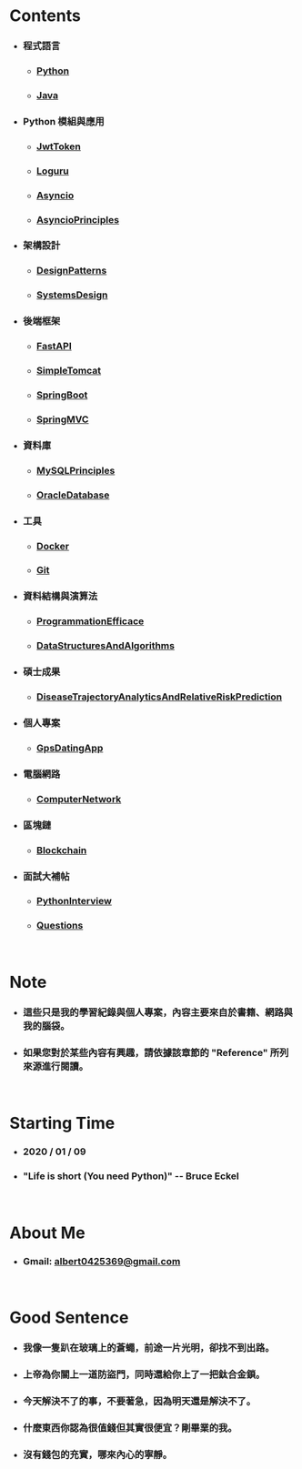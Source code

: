 Contents
=====
* ### 程式語言
    * ### [Python](https://gitlab.com/ChiangWei/main/-/tree/master/Python)
    * ### [Java](https://gitlab.com/ChiangWei/main/-/tree/master/Java)
* ### Python 模組與應用
    * ### [JwtToken](https://gitlab.com/ChiangWei/main/-/tree/master/JwtToken)
    * ### [Loguru](https://gitlab.com/ChiangWei/main/-/tree/master/Loguru)
    * ### [Asyncio](https://gitlab.com/ChiangWei/main/-/tree/master/Asyncio)
    * ### [AsyncioPrinciples](https://gitlab.com/ChiangWei/main/-/tree/master/AsyncioPrinciples)
* ### 架構設計
    * ### [DesignPatterns](https://gitlab.com/ChiangWei/main/-/tree/master/DesignPatterns)
    * ### [SystemsDesign](https://gitlab.com/ChiangWei/main/-/tree/master/SystemsDesign)
* ### 後端框架
    * ### [FastAPI](https://gitlab.com/ChiangWei/main/-/tree/master/FastAPI)
    * ### [SimpleTomcat](https://gitlab.com/ChiangWei/main/-/tree/master/SimpleTomcat)
    * ### [SpringBoot](https://gitlab.com/ChiangWei/main/-/tree/master/SpringBoot)
    * ### [SpringMVC](https://gitlab.com/ChiangWei/main/-/tree/master/SpringMVC)
* ### 資料庫
    * ### [MySQLPrinciples](https://gitlab.com/ChiangWei/main/-/tree/master/MySQLPrinciples)
    * ### [OracleDatabase](https://gitlab.com/ChiangWei/main/-/tree/master/OracleDatabase)
* ### 工具
    * ### [Docker](https://gitlab.com/ChiangWei/main/-/tree/master/Docker)
    * ### [Git](https://gitlab.com/ChiangWei/main/-/tree/master/Git)
* ### 資料結構與演算法
    * ### [ProgrammationEfficace](https://gitlab.com/ChiangWei/main/-/tree/master/ProgrammationEfficace)
    * ### [DataStructuresAndAlgorithms](https://gitlab.com/ChiangWei/main/-/tree/master/DataStructuresAndAlgorithms)
* ### 碩士成果
    * ### [DiseaseTrajectoryAnalyticsAndRelativeRiskPrediction](https://gitlab.com/ChiangWei/main/-/tree/master/DiseaseTrajectoryAnalyticsAndRelativeRiskPrediction)
* ### 個人專案
    * ### [GpsDatingApp](https://gitlab.com/ChiangWei/main/-/tree/master/GpsDatingApp)
* ### 電腦網路
    * ### [ComputerNetwork](https://gitlab.com/ChiangWei/main/-/tree/master/ComputerNetwork)
* ### 區塊鏈
    * ### [Blockchain](https://gitlab.com/ChiangWei/main/-/tree/master/Blockchain)
* ### 面試大補帖
    * ### [PythonInterview](https://gitlab.com/ChiangWei/main/-/tree/master/PythonInterview)
    * ### [Questions](https://gitlab.com/ChiangWei/main/-/tree/master/Questions)
<br />

Note
=====
* ### 這些只是我的學習紀錄與個人專案，內容主要來自於書籍、網路與我的腦袋。
* ### 如果您對於某些內容有興趣，請依據該章節的 "Reference" 所列來源進行閱讀。
<br />

Starting Time
=====
* ### 2020 / 01 / 09
* ### "Life is short (You need Python)" -- Bruce Eckel
<br />

About Me
=====
* ### Gmail: albert0425369@gmail.com
<br />

Good Sentence
=====
* ### 我像一隻趴在玻璃上的蒼蠅，前途一片光明，卻找不到出路。
* ### 上帝為你關上一道防盜門，同時還給你上了一把鈦合金鎖。
* ### 今天解決不了的事，不要著急，因為明天還是解決不了。
* ### 什麼東西你認為很值錢但其實很便宜？剛畢業的我。
* ### 沒有錢包的充實，哪來內心的寧靜。
<br />
